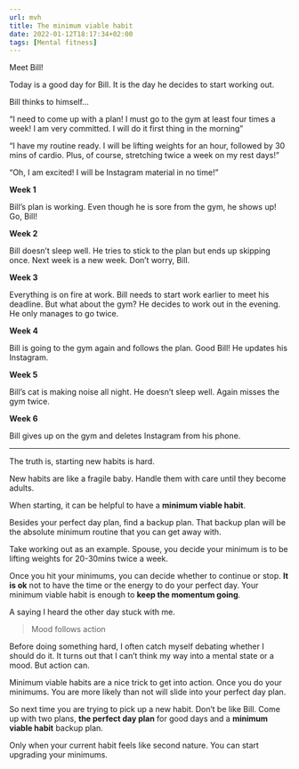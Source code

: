 ```yaml
---
url: mvh
title: The minimum viable habit
date: 2022-01-12T18:17:34+02:00
tags: [Mental fitness]
---
```


Meet Bill!

Today is a good day for Bill. It is the day he decides to start working out.

Bill thinks to himself…

“I need to come up with a plan! I must go to the gym at least four times a week! I am very committed. I will do it first thing in the morning”

“I have my routine ready. I will be lifting weights for an hour, followed by 30 mins of cardio. Plus, of course, stretching twice a week on my rest days!”

“Oh, I am excited! I will be Instagram material in no time!”

**Week 1**

Bill’s plan is working. Even though he is sore from the gym, he shows up! Go, Bill!

**Week 2**

Bill doesn’t sleep well. He tries to stick to the plan but ends up skipping once. Next week is a new week. Don’t worry, Bill.

**Week 3**

Everything is on fire at work. Bill needs to start work earlier to meet his deadline. But what about the gym? He decides to work out in the evening. He only manages to go twice.

**Week 4**

Bill is going to the gym again and follows the plan. Good Bill! He updates his Instagram.

**Week 5**

Bill’s cat is making noise all night. He doesn’t sleep well. Again misses the gym twice.

**Week 6**

Bill gives up on the gym and deletes Instagram from his phone.

-------

The truth is, starting new habits is hard.

New habits are like a fragile baby. Handle them with care until they become adults.

When starting, it can be helpful to have a **minimum viable habit**.

Besides your perfect day plan, find a backup plan. That backup plan will be the absolute minimum routine that you can get away with. 

Take working out as an example. Spouse, you decide your minimum is to be lifting weights for 20-30mins twice a week. 

Once you hit your minimums, you can decide whether to continue or stop. **It is ok** not to have the time or the energy to do your perfect day. Your minimum viable habit is enough to **keep the momentum going**.

A saying I heard the other day stuck with me.

> Mood follows action

Before doing something hard, I often catch myself debating whether I should do it. It turns out that I can’t think my way into a mental state or a mood. But action can.

Minimum viable habits are a nice trick to get into action. Once you do your minimums. You are more likely than not will slide into your perfect day plan.

So next time you are trying to pick up a new habit. Don’t be like Bill. Come up with two plans, **the perfect day plan** for good days and a **minimum viable habit** backup plan.

Only when your current habit feels like second nature. You can start upgrading your minimums.
